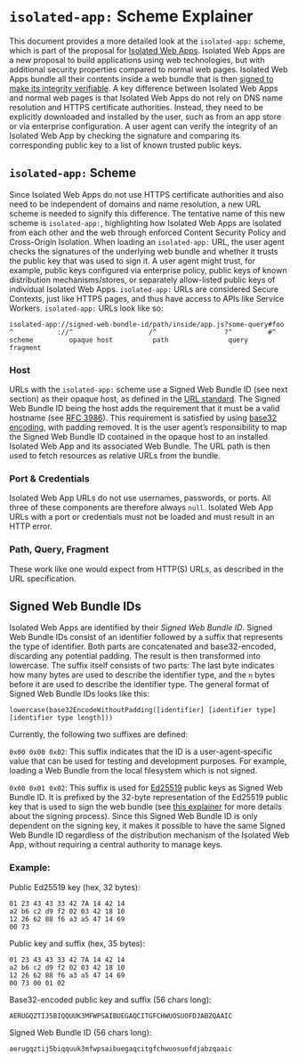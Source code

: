 # `isolated-app:` Scheme Explainer

This document provides a more detailed look at the `isolated-app:` scheme, which is part of the proposal for [Isolated Web Apps](./README.md).
Isolated Web Apps are a new proposal to build applications using web technologies, but with additional security properties compared to normal web pages.
Isolated Web Apps bundle all their contents inside a web bundle that is then [signed to make its integrity verifiable](https://github.com/WICG/webpackage/blob/main/explainers/integrity-signature.md).
A key difference between Isolated Web Apps and normal web pages is that Isolated Web Apps do not rely on DNS name resolution and HTTPS certificate authorities.
Instead, they need to be explicitly downloaded and installed by the user, such as from an app store or via enterprise configuration.
A user agent can verify the integrity of an Isolated Web App by checking the signature and comparing its corresponding public key to a list of known trusted public keys.

## `isolated-app:` Scheme

Since Isolated Web Apps do not use HTTPS certificate authorities and also need to be independent of domains and name resolution, a new URL scheme is needed to signify this difference.
The tentative name of this new scheme is `isolated-app:`, highlighting how Isolated Web Apps are isolated from each other and the web through enforced Content Security Policy and Cross-Origin Isolation.
When loading an `isolated-app:` URL, the user agent checks the signatures of the underlying web bundle and whether it trusts the public key that was used to sign it.
A user agent might trust, for example, public keys configured via enterprise policy, public keys of known distribution mechanisms/stores, or separately allow-listed public keys of individual Isolated Web Apps.
`isolated-app:` URLs are considered Secure Contexts, just like HTTPS pages, and thus have access to APIs like Service Workers. `isolated-app:` URLs look like so:

```
isolated-app://signed-web-bundle-id/path/inside/app.js?some-query#foo
^           ://^                   /^                 ?^         #^
scheme         opaque host          path               query      fragment
```

### Host

URLs with the `isolated-app:` scheme use a Signed Web Bundle ID (see next section) as their opaque host, as defined in the [URL standard](https://url.spec.whatwg.org/).
The Signed Web Bundle ID being the host adds the requirement that it must be a valid hostname (see [RFC 3986](https://www.rfc-editor.org/rfc/rfc3986)). This requirement is satisfied by using [base32 encoding](https://datatracker.ietf.org/doc/html/rfc4648), with padding removed.
It is the user agent’s responsibility to map the Signed Web Bundle ID contained in the opaque host to an installed Isolated Web App and its associated Web Bundle. The URL path is then used to fetch resources as relative URLs from the bundle.

### Port & Credentials

Isolated Web App URLs do not use usernames, passwords, or ports.
All three of these components are therefore always `null`.
Isolated Web App URLs with a port or credentials must not be loaded and must result in an HTTP error.

### Path, Query, Fragment

These work like one would expect from HTTP(S) URLs, as described in the URL specification.

## Signed Web Bundle IDs

Isolated Web Apps are identified by their _Signed Web Bundle ID_.
Signed Web Bundle IDs consist of an identifier followed by a suffix that represents the type of identifier.
Both parts are concatenated and base32-encoded, discarding any potential padding.
The result is then transformed into lowercase.
The suffix itself consists of two parts: The last byte indicates how many bytes are used to describe the identifier type, and the `n` bytes before it are used to describe the identifier type.
The general format of Signed Web Bundle IDs looks like this:

```
lowercase(base32EncodeWithoutPadding([identifier] [identifier type] [identifier type length]))
```

Currently, the following two suffixes are defined:

`0x00 0x00 0x02`: This suffix indicates that the ID is a user-agent-specific value that can be used for testing and development purposes.
For example, loading a Web Bundle from the local filesystem which is not signed.

`0x00 0x01 0x02`: This suffix is used for [Ed25519](https://datatracker.ietf.org/doc/html/rfc8032) public keys as Signed Web Bundle ID.
It is prefixed by the 32-byte representation of the Ed25519 public key that is used to sign the web bundle (see [this explainer](https://github.com/WICG/webpackage/blob/main/explainers/integrity-signature.md) for more details about the signing process).
Since this Signed Web Bundle ID is only dependent on the signing key, it makes it possible to have the same Signed Web Bundle ID regardless of the distribution mechanism of the Isolated Web App, without requiring a central authority to manage keys.

### Example:

Public Ed25519 key (hex, 32 bytes):
```
01 23 43 43 33 42 7A 14 42 14
a2 b6 c2 d9 f2 02 03 42 18 10
12 26 62 88 f6 a3 a5 47 14 69
00 73
```

Public key and suffix (hex, 35 bytes):
```
01 23 43 43 33 42 7A 14 42 14
a2 b6 c2 d9 f2 02 03 42 18 10
12 26 62 88 f6 a3 a5 47 14 69
00 73 00 01 02
```

Base32-encoded public key and suffix (56 chars long):
```
AERUGQZTIJ5BIQQUUK3MFWPSAIBUEGAQCITGFCHWUOSUOFDJABZQAAIC
```

Signed Web Bundle ID (56 chars long):
```
aerugqztij5biqquuk3mfwpsaibuegaqcitgfchwuosuofdjabzqaaic
```